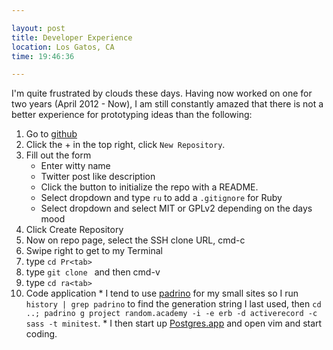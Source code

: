 ```yaml
---

layout: post
title: Developer Experience
location: Los Gatos, CA
time: 19:46:36

---
```


I'm quite frustrated by clouds these days. Having now worked on one for two years (April 2012 - Now), I am still constantly amazed that there is not a better experience for prototyping ideas than the following:

 1. Go to [github](http://github.com)
 2. Click the + in the top right, click `New Repository`.
 3. Fill out the form
    * Enter witty name
    * Twitter post like description
    * Click the button to initialize the repo with a README.
    * Select dropdown and type `ru` to add a `.gitignore` for Ruby
    * Select dropdown and select MIT or GPLv2 depending on the days mood
 4. Click Create Repository
 5. Now on repo page, select the SSH clone URL, cmd-c
 6. Swipe right to get to my Terminal
 7. type `cd Pr<tab>`
 8. type `git clone ` and then cmd-v
 9. type `cd ra<tab>`
 10. Code application
    * I tend to use [padrino](http://www.padrinorb.com/) for my small sites so I run `history | grep padrino` to find the generation string I last used, then `cd ..; padrino g project random.academy -i -e erb -d activerecord -c sass -t minitest`.
    * I then start up [Postgres.app](http://postgresapp.com/) and open vim and start coding.

